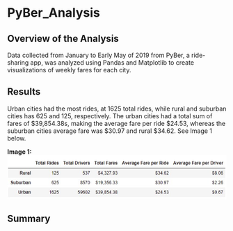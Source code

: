 # PyBer_Analysis

## Overview of the Analysis
Data collected from January to Early May of 2019 from PyBer, a ride-sharing app, was analyzed using Pandas and Matplotlib to create visualizations of weekly fares for each city. 

## Results

Urban cities had the most rides, at 1625 total rides, while rural and suburban cities has 625 and 125, respectively. The urban cities had a total sum of fares of $39,854.38s, making the average fare per ride $24.53, whereas the suburban cities average fare was $30.97 and rural $34.62. See Image 1 below.
 
  **Image 1:** 
  ![This is an image](https://github.com/lucymccanna/PyBer_Analysis/blob/main/Images/pyber_summary_image.jpg)

## Summary

